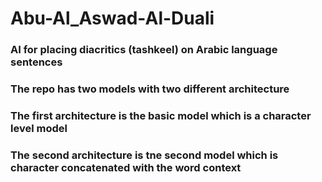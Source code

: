 # Abu-Al_Aswad-Al-Duali
### AI for placing diacritics (tashkeel) on Arabic language sentences
### The repo has two models with two different architecture
### The first architecture is the basic model which is a character level model
### The second architecture is tne second model which is character concatenated with the word context
